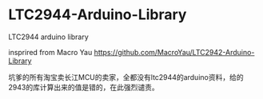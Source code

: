 # LTC2944-Arduino-Library
LTC2944 arduino library

insprired from Macro Yau https://github.com/MacroYau/LTC2942-Arduino-Library

坑爹的所有淘宝卖长江MCU的卖家，全都没有ltc2944的arduino资料，给的2943的库计算出来的值是错的，在此强烈谴责。
